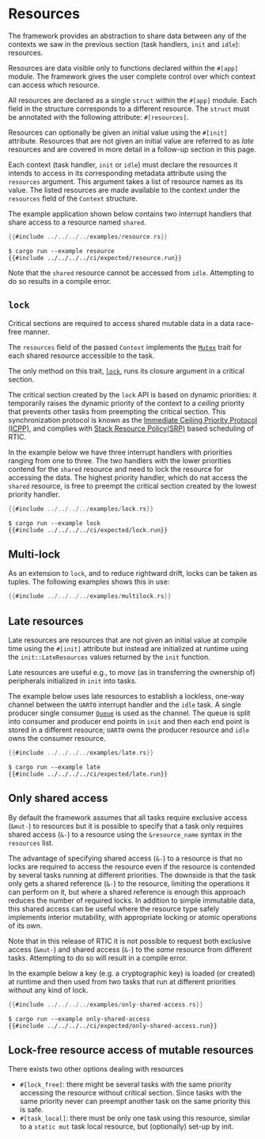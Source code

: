 # Resources

The framework provides an abstraction to share data between any of the contexts
we saw in the previous section (task handlers, `init` and `idle`): resources.

Resources are data visible only to functions declared within the `#[app]`
module. The framework gives the user complete control over which context
can access which resource.

All resources are declared as a single `struct` within the `#[app]`
module. Each field in the structure corresponds to a different resource.
The `struct` must be annotated with the following attribute: `#[resources]`.

Resources can optionally be given an initial value using the `#[init]`
attribute. Resources that are not given an initial value are referred to as
*late* resources and are covered in more detail in a follow-up section in this
page.

Each context (task handler, `init` or `idle`) must declare the resources it
intends to access in its corresponding metadata attribute using the `resources`
argument. This argument takes a list of resource names as its value. The listed
resources are made available to the context under the `resources` field of the
`Context` structure.

The example application shown below contains two interrupt handlers that share access to a resource named `shared`.

``` rust
{{#include ../../../../examples/resource.rs}}
```

``` console
$ cargo run --example resource
{{#include ../../../../ci/expected/resource.run}}
```

Note that the `shared` resource cannot be accessed from `idle`. Attempting to do so results in a compile error.

## `lock`

Critical sections are required to access shared mutable data in a data race-free manner.

The `resources` field of the passed `Context` implements the [`Mutex`] trait for each shared resource accessible to the task.

The only method on this trait, [`lock`], runs its closure argument in a critical section.

[`Mutex`]: ../../../api/rtic/trait.Mutex.html
[`lock`]: ../../../api/rtic/trait.Mutex.html#method.lock

The critical section created by the `lock` API is based on dynamic priorities: it temporarily raises the dynamic priority of the context to a *ceiling* priority that prevents other tasks from preempting the critical section. This synchronization protocol is known as the [Immediate Ceiling Priority Protocol
(ICPP)][icpp], and complies with [Stack Resource Policy(SRP)][srp] based scheduling of RTIC.

[icpp]: https://en.wikipedia.org/wiki/Priority_ceiling_protocol
[srp]: https://en.wikipedia.org/wiki/Stack_Resource_Policy

In the example below we have three interrupt handlers with priorities ranging from one to three. The two handlers with the lower priorities contend for the `shared` resource and need to lock the resource for accessing the data. The highest priority handler, which do nat access the `shared` resource, is free to preempt the critical section created by the
lowest priority handler.

``` rust
{{#include ../../../../examples/lock.rs}}
```

``` console
$ cargo run --example lock
{{#include ../../../../ci/expected/lock.run}}
```

## Multi-lock

As an extension to `lock`, and to reduce rightward drift, locks can be taken as tuples. The following examples shows this in use:

``` rust
{{#include ../../../../examples/multilock.rs}}
```

## Late resources

Late resources are resources that are not given an initial value at compile time using the `#[init]` attribute but instead are initialized at runtime using the `init::LateResources` values returned by the `init` function.

Late resources are useful e.g., to *move* (as in transferring the ownership of) peripherals initialized in `init` into tasks.

The example below uses late resources to establish a lockless, one-way channel between the `UART0` interrupt handler and the `idle` task. A single producer single consumer [`Queue`] is used as the channel. The queue is split into consumer and producer end points in `init` and then each end point is stored in a different resource; `UART0` owns the producer resource and `idle` owns the consumer resource.

[`Queue`]: ../../../api/heapless/spsc/struct.Queue.html

``` rust
{{#include ../../../../examples/late.rs}}
```

``` console
$ cargo run --example late
{{#include ../../../../ci/expected/late.run}}
```

## Only shared access

By default the framework assumes that all tasks require exclusive access (`&mut-`) to resources but it is possible to specify that a task only requires shared access (`&-`) to a resource using the `&resource_name` syntax in the `resources` list.

The advantage of specifying shared access (`&-`) to a resource is that no locks are required to access the resource even if the resource is contended by several tasks running at different priorities. The downside is that the task only gets a shared reference (`&-`) to the resource, limiting the operations it can perform on it, but where a shared reference is enough this approach reduces the number of required locks. In addition to simple immutable data, this shared access can be useful where the resource type safely implements interior mutability, with
appropriate locking or atomic operations of its own.

Note that in this release of RTIC it is not possible to request both exclusive access (`&mut-`) and shared access (`&-`) to the *same* resource from different tasks. Attempting to do so will result in a compile error.

In the example below a key (e.g. a cryptographic key) is loaded (or created) at runtime and then used from two tasks that run at different priorities without any kind of lock.

``` rust
{{#include ../../../../examples/only-shared-access.rs}}
```

``` console
$ cargo run --example only-shared-access
{{#include ../../../../ci/expected/only-shared-access.run}}
```

## Lock-free resource access of mutable resources

There exists two other options dealing with resources

* `#[lock_free]`: there might be several tasks with the same priority
  accessing the resource without critical section. Since tasks with the
  same priority never can preempt another task on the same priority
  this is safe.
* `#[task_local]`: there must be only one task using this resource,
  similar to a `static mut` task local resource, but (optionally) set-up by init.

